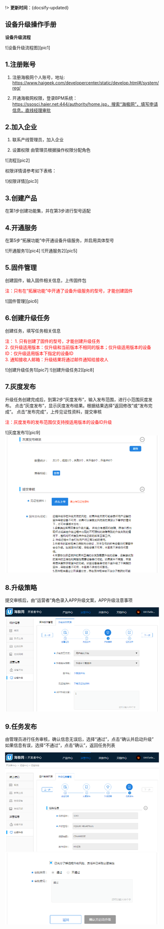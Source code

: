 
!>  **更新时间**：{docsify-updated}  

## 设备升级操作手册



**设备升级流程**  

![设备升级流程图][pic1]

## 1.注册账号

1)	注册海极网个人账号，地址: 
	https://www.haigeek.com/developercenter/static/develop.html#/system/reg/

2)	开通海极网权限，登录BPM系统： 
	https://ssosci.haier.net:444/authority/home.jsp，搜索“海极网”，填写申请信息，直线经理审批


## 2.加入企业

1)	联系产线管理员，加入企业

2)	设置权限
由管理员根据操作权限分配角色

![流程][pic2]

权限详情请参考如下表格：

![权限详情][pic3]


## 3.创建产品

在第1步创建功能集，并在第3步进行型号适配


## 4.开通服务

在第5步“拓展功能”中开通设备升级服务，并启用具体型号

![开通服务1][pic4]
![开通服务2][pic5]


## 5.固件管理

创建固件，输入固件相关信息，上传固件包

<font color='red'> 注：只有在“拓展功能”中开通了设备升级服务的型号，才能创建固件 </font>

![固件管理][pic6]

## 6.创建升级任务

创建任务，填写任务相关信息

<font color='red'>
注：
1.	只有创建了固件的型号，才能创建升级任务</br>2.	仅升级适用版本：仅升级和当前版本不相同的版本；仅升级适用版本的设备ID：仅升级适用版本下指定的设备ID </br>3.	通知接收人邮箱：升级结果将通过邮件通知给接收人</br>
 </font>

![创建升级任务1][pic7]
![创建升级任务2][pic8]

## 7.灰度发布

升级任务创建完成后，到第2步“灰度发布”，输入发布范围，进行小范围灰度发布。
点击“灰度发布”，显示灰度发布结果。根据结果选择“返回修改”或“发布完成”。
点击“发布完成”，上传见证性资料，提交审核

<font color='red'>
注：灰度发布的发布范围仅支持按适用版本的设备ID升级
 </font>

![灰度发布1][pic9]
![灰度发布2][pic10]


## 8.升级策略

提交审核后，由“运营者”角色录入APP升级文案，APP升级注意事项

![升级策略][pic11]


## 9.任务发布
由管理员进行任务审核，确认信息无误后，选择“通过”，点击“确认并启动升级”
如果信息有误，选择“不通过”，点击“确认”，返回任务列表

![任务发布1][pic12]
![任务发布2][pic13]




[^-^]:常用图片注释
[pic1]:../_media/_scheduler/pic1.png
[pic2]:../_media/_scheduler/pic2.png
[pic3]:../_media/_scheduler/pic3.png
[pic4]:../_media/_scheduler/pic4.png
[pic5]:../_media/_scheduler/pic5.png
[pic6]:../_media/_scheduler/pic6.png
[pic7]:../_media/_scheduler/pic7.png
[pic8]:../_media/_scheduler/pic8.png
[pic9]:../_media/_scheduler/pic9.png

[pic10]:../_media/_scheduler/pic10.png
[pic11]:../_media/_scheduler/pic11.png
[pic12]:../_media/_scheduler/pic12.png
[pic13]:../_media/_scheduler/pic13.png


